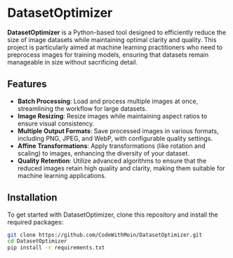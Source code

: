 # DatasetOptimizer

**DatasetOptimizer** is a Python-based tool designed to efficiently reduce the size of image datasets while maintaining optimal clarity and quality. This project is particularly aimed at machine learning practitioners who need to preprocess images for training models, ensuring that datasets remain manageable in size without sacrificing detail.

## Features

- **Batch Processing**: Load and process multiple images at once, streamlining the workflow for large datasets.
- **Image Resizing**: Resize images while maintaining aspect ratios to ensure visual consistency.
- **Multiple Output Formats**: Save processed images in various formats, including PNG, JPEG, and WebP, with configurable quality settings.
- **Affine Transformations**: Apply transformations (like rotation and scaling) to images, enhancing the diversity of your dataset.
- **Quality Retention**: Utilize advanced algorithms to ensure that the reduced images retain high quality and clarity, making them suitable for machine learning applications.

## Installation

To get started with DatasetOptimizer, clone this repository and install the required packages:

```bash
git clone https://github.com/CodeWithMoin/DatasetOptimizer.git
cd DatasetOptimizer
pip install -r requirements.txt
